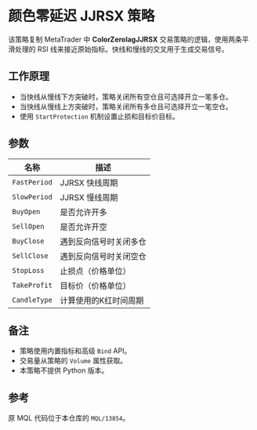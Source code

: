 # 颜色零延迟 JJRSX 策略

该策略复制 MetaTrader 中 **ColorZerolagJJRSX** 交易策略的逻辑，使用两条平滑处理的 RSI 线来接近原始指标。快线和慢线的交叉用于生成交易信号。

## 工作原理

- 当快线从慢线下方突破时，策略关闭所有空仓且可选择开立一笔多仓。
- 当快线从慢线上方突破时，策略关闭所有多仓且可选择开立一笔空仓。
- 使用 `StartProtection` 机制设置止损和目标价目标。

## 参数

| 名称 | 描述 |
| --- | --- |
| `FastPeriod` | JJRSX 快线周期 |
| `SlowPeriod` | JJRSX 慢线周期 |
| `BuyOpen` | 是否允许开多 |
| `SellOpen` | 是否允许开空 |
| `BuyClose` | 遇到反向信号时关闭多仓 |
| `SellClose` | 遇到反向信号时关闭空仓 |
| `StopLoss` | 止损点（价格单位） |
| `TakeProfit` | 目标价（价格单位） |
| `CandleType` | 计算使用的K红时间周期 |

## 备注

- 策略使用内置指标和高级 `Bind` API。
- 交易量从策略的 `Volume` 属性获取。
- 本策略不提供 Python 版本。

## 参考

原 MQL 代码位于本仓库的 `MQL/13854`。

